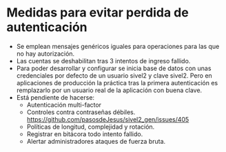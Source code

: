 
# Medidas para evitar perdida de autenticación

* Se emplean mensajes genéricos iguales para operaciones para las que no hay
  autorización.
* Las cuentas se deshabilitan tras 3 intentos de ingreso fallido.
* Para poder desarrollar y configurar se inicia base de datos
  con unas credenciales por defecto de un usuario sivel2 y clave sivel2.
  Pero en aplicaciones de producción la práctica tras la primera 
  autenticación es remplazarlo por un usuario real de la aplicación con 
  buena clave.
* Está pendiente de hacerse:
  * Autenticación multi-factor
  * Controles contra contraseñas débiles. 
    https://github.com/pasosdeJesus/sivel2_gen/issues/405
  * Políticas de longitud, complejidad y rotación.
  * Registrar en bitácora todo intento fallido.
  * Alertar administradores ataques de fuerza bruta.


